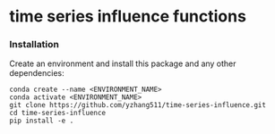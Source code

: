 # time series influence functions

### Installation
Create an environment and install this package and any other dependencies:
```
conda create --name <ENVIRONMENT_NAME> 
conda activate <ENVIRONMENT_NAME>
git clone https://github.com/yzhang511/time-series-influence.git
cd time-series-influence
pip install -e .
```
